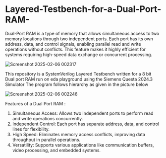 # Layered-Testbench-for-a-Dual-Port-RAM-
Dual-Port RAM is a type of memory that allows simultaneous access to two memory locations through two independent ports. Each port has its own address, data, and control signals, enabling parallel read and write operations without conflicts. This feature makes it highly efficient for systems requiring high-speed data exchange or concurrent processing.

![Screenshot 2025-02-06 002317](https://github.com/user-attachments/assets/af2b040f-b010-4bff-b93d-738e8c03be93)

This repository is a SystemVerilog Layered Testbench written for a 8 bit Dual port RAM run on eda playground using the Siemens Questa 2024.3 Simulator
The program follows hierarchy as given in the picture below 

![Screenshot 2025-02-06 002246](https://github.com/user-attachments/assets/a9b41c43-9542-4b0d-8864-42447dc4453d)

Features of a Dual Port RAM :
1. Simultaneous Access: Allows two independent ports to perform read and write operations concurrently.
2. Independent Control: Each port has separate address, data, and control lines for flexibility.
3. High Speed: Eliminates memory access conflicts, improving data throughput in parallel operations.
4. Versatility: Supports various applications like communication buffers, video processing, and embedded systems.

   



